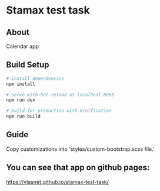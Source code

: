 # Stamax test task

## About

Calendar app

## Build Setup

```bash
# install dependencies
npm install

# serve with hot reload at localhost:8080
npm run dev

# build for production with minification
npm run build
```

## Guide

Copy customizations into 'styles/custom-bootstrap.scss file.'

## You can see that app on github pages:
https://vlasnet.github.io/stamax-test-task/
